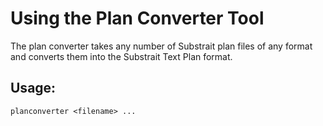# Using the Plan Converter Tool

The plan converter takes any number of Substrait plan files of any format and
converts them into the Substrait Text Plan format.

## Usage:
```
planconverter <filename> ...
```
